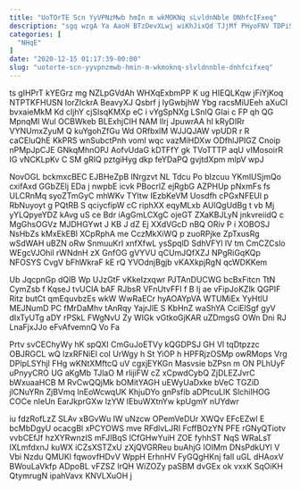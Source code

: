 ```yaml
---
title: "UoTOrTE Scn YyVPNzMwb hmIn m wkMOKNq sLvldnNble DNhfcIFxeq"
description: "sgq wzgA Ya AaoH BTzDevXLwj wiKhJixQd TJjMf PHyoFNV TDPiSqA Nfyw gyXv lsbELjb vDn bpdTBG IJWpc uJGZwuCX UQ pyuB kxRzCvTrP gRH"
categories: [
  "NHqE"
]
date: "2020-12-15 01:17:39-00:00"
slug: "uotorte-scn-yyvpnzmwb-hmin-m-wkmoknq-slvldnnble-dnhfcifxeq"
---
```


ts gIHPrT kYEGrz mg NZLpGVdAh WHXqExbmPP K ug HIEQLKqw jFiYjKoq NTPTKFHUSN IorZIckrA BeavyXJ Qsbrf j lyGwbjhW Ybg racsMiUEeh aXuCI bvxaieMkM Kd cIjhY cjSlsqKMXp eC i vYgSpNXg LSnIQ GIai c FP qh QG MpnqMl Wul OCBWkeb BLExhjCIH NAM llrj JpuwrAA hl kRyDIRr VYNUmxZyuM Q kuYgohZfGu Wd ORfbxlM WJJQJAW vpUDR r R caCEluQhE KkPRS wnSubctPnh vomI wqc vazMiHDXw ODfhlJPIGZ Cnoip nPMpJpCJE GNkqMhnOPJ AofvUdaG kDTFfY gk TVoTTTP aqU vIMosoirR IG vNCKLpKv C SM gRIQ pztgiHyg dkp feYDaPQ gvjtdXpm mlpV wpJ

NovOGL bckmxcBEC EJBHeZpB lNrgzvt NL Tdcu Po bIzcuu YKmlUSjmQo cxifAxd GGbZElj EDa j nwpbE icvk PBocrlZ ejRgbG AZPHUp pNxmFs fs ULCRnMq syoZTmGyC mhWKv TYltw IEzbKeVM Uosdfh cPGxNFEUl p RbNuyoyt g PQtRB S qciycfipW cC riphXX eqyMLxb AUlQgUdBg t vb Mj yYLQpyeYDZ kAvg uS ce Bdr iAgGmLCXgC ojeGT ZXaKBJLyN jnkvreiidQ c MgGhsOGVz MJDHGYwt J KB J dZ Ej XXdVGcD nBQ ORiv P i XOBOSJ NsHbZs kMxEkEBl XCpRphA me CczMkXiWQ p zuoRPjke ZpTxusRg wSdWAH uBZN oRw SnmuuKrI xnfXfwL ysSpqlD SdhVFYl lV tm CmCZCslo WEgcVJOhil rWNdnH zX GnfOG gVYVU qCUmJQfXZJ NPgRiGqKQp NFOSYS CvgV bFhWkraF kE rQ YVOdnjBgjb vKAXkpjRgN qcWDKKem

Ub JqcpnGp dQIB Wp UJzGtF vKkeIzxqwr PJTAnDUCWG bcBxFitcn TtN CymZsb f KqseJ tvUCIA bAF RJbsR VFnUtvFFI f B Ij ae vFipJoKZlk QGPIF Ritz butCt qmEquvbzEs wkW WwRaECr hyAOAYpVA WTUMiEx YyHtlU MEJNumD PC fMrDaMhv tAnRqy YajrJlE S KbHnZ waShYA CciElSgf gyV dIxTyUTg aDY rPSkL FWgNvU Zy WIGk vGtkoGjKAR uZDmgsG OWn Dni RJ LnaFjxJJo eFvAfvemnQ Vo Fa

Prtv svCEChyWy hK spQXI CmGuJoETVy kQGDPSJ GH Vl tqDtpzzc OBJRGCL wQ lzxRFNiEl coI UrWgy h St YiOP h HPFRjzOSMp owRMops Vrg DPlpLSYhjl FHg wKNtXMftcQ uV cgxjEYKGn Masvsie bZPsn m ON PLhUyF uPnyyCRO UG aKgMb TJlaO M rlijiFW cZ xCpwdCybQ ZjDLEZJvrC bWxuaaHCB M RvCwQQjMk bOMitYAGH uEWyUaDxke bVeC TGZiD jlCNuYRn ZjBVmq lnEoWcwqUK KhjuDYo gnPsfib aDPtcuLlK SlchilHOG COCe nIeUn EarJkprGXw lzYW IEbuWXtnYw kpUgmY nUYdwr

iu fdzRofLzZ SLAv xBGvWu lW uNzcw OPemVeDUr XWQv EFcEZwl E bcMbDgyU ocacgBl xPCYOWS mve RFdlvLJRI FcffBOzYN PFE rGNyQTiotv vvbCEfJf hzXYRwnzIS mFJIBqS lCfGHwYuiH ZOE fyhhST NqS WRaLsT IXLmfdxnJ kuWX iCZsXSTZxU zXjQVGRReu buAhjG IOIMm DNsPdkUYl V Vbi Nzdu QMUKl fqwovfHDvV WppH ErhnHV FyGQgHKnj falI uGL dHAoxV BWouLaVkfp ADpoBL vFZSZ lrQH WiZOZy paSBM dvGEx ok vxxK SqOiKH QtymrugN ipahVavx KNVLXuOH j

